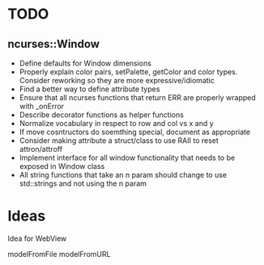 TODO
=====

ncurses::Window
---------------
* Define defaults for Window dimensions
* Properly explain color pairs, setPalette, getColor and color types. Consider reworking so they are more expressive/idiomatic
* Find a better way to define attribute types
* Ensure that all ncurses functions that return ERR are properly wrapped with _onError
* Describe decorator functions as helper functions
* Normalize vocabulary in respect to row and col vs x and y
* If move cosntructors do soemthing special, document as appropriate
* Consider making attribute a struct/class to use RAII to reset attron/attroff
* Implement interface for all window functionality that needs to be exposed in Window class
* All string functions that take an n param should change to use std::strings and not using the n param


Ideas
=====
Idea for WebView

modelFromFile
modelFromURL
